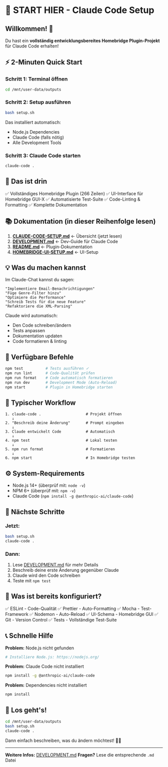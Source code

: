 # 🎯 START HIER - Claude Code Setup

## Willkommen! 👋

Du hast ein **vollständig entwicklungsbereites Homebridge Plugin-Projekt** für Claude Code erhalten!

## ⚡ 2-Minuten Quick Start

### Schritt 1: Terminal öffnen

```bash
cd /mnt/user-data/outputs
```

### Schritt 2: Setup ausführen

```bash
bash setup.sh
```

Das installiert automatisch:

- Node.js Dependencies
- Claude Code (falls nötig)
- Alle Development Tools

### Schritt 3: Claude Code starten

```bash
claude-code .
```

## 🎨 Das ist drin

✅ Vollständiges Homebridge Plugin (266 Zeilen)
✅ UI-Interface für Homebridge GUI-X
✅ Automatisierte Test-Suite
✅ Code-Linting & Formatting
✅ Komplette Dokumentation

## 📚 Dokumentation (in dieser Reihenfolge lesen)

1. **[CLAUDE-CODE-SETUP.md](CLAUDE-CODE-SETUP.md)** ← Übersicht (jetzt lesen)
2. **[DEVELOPMENT.md](DEVELOPMENT.md)** ← Dev-Guide für Claude Code
3. **[README.md](README.md)** ← Plugin-Dokumentation
4. **[HOMEBRIDGE-UI-SETUP.md](HOMEBRIDGE-UI-SETUP.md)** ← UI-Setup

## 💡 Was du machen kannst

Im Claude-Chat kannst du sagen:

```
"Implementiere Email-Benachrichtigungen"
"Füge Genre-Filter hinzu"
"Optimiere die Performance"
"Schreib Tests für die neue Feature"
"Refaktoriere die XML-Parsing"
```

Claude wird automatisch:

- Den Code schreiben/ändern
- Tests anpassen
- Dokumentation updaten
- Code formatieren & linting

## 🧪 Verfügbare Befehle

```bash
npm test          # Tests ausführen ✓
npm run lint      # Code-Qualität prüfen
npm run format    # Code automatisch formatieren
npm run dev       # Development Mode (Auto-Reload)
npm start         # Plugin in Homebridge starten
```

## 🚀 Typischer Workflow

```
1. claude-code .                    # Projekt öffnen
   ↓
2. "Beschreib deine Änderung"       # Prompt eingeben
   ↓
3. Claude entwickelt Code           # Automatisch
   ↓
4. npm test                         # Lokal testen
   ↓
5. npm run format                   # Formatieren
   ↓
6. npm start                        # In Homebridge testen
```

## ⚙️ System-Requirements

- Node.js 14+ (überprüf mit: `node -v`)
- NPM 6+ (überprüf mit: `npm -v`)
- Claude Code (`npm install -g @anthropic-ai/claude-code`)

## 🎯 Nächste Schritte

### Jetzt:

```bash
bash setup.sh
claude-code .
```

### Dann:

1. Lese [DEVELOPMENT.md](DEVELOPMENT.md) für mehr Details
2. Beschreib deine erste Änderung gegenüber Claude
3. Claude wird den Code schreiben
4. Teste mit `npm test`

## 🔧 Was ist bereits konfiguriert?

✅ ESLint - Code-Qualität
✅ Prettier - Auto-Formatting
✅ Mocha - Test-Framework
✅ Nodemon - Auto-Reload
✅ UI-Schema - Homebridge GUI
✅ Git - Version Control
✅ Tests - Vollständige Test-Suite

## 📞 Schnelle Hilfe

**Problem:** Node.js nicht gefunden

```bash
# Installiere Node.js: https://nodejs.org/
```

**Problem:** Claude Code nicht installiert

```bash
npm install -g @anthropic-ai/claude-code
```

**Problem:** Dependencies nicht installiert

```bash
npm install
```

## 🎉 Los geht's!

```bash
cd /mnt/user-data/outputs
bash setup.sh
claude-code .
```

Dann einfach beschreiben, was du ändern möchtest! 🤖✨

---

**Weitere Infos:** [DEVELOPMENT.md](DEVELOPMENT.md)
**Fragen?** Lese die entsprechende `.md` Datei
